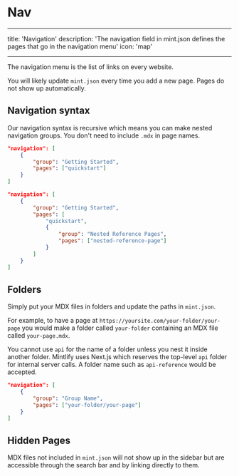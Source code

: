 # Nav

---

title: 'Navigation'
description: 'The navigation field in mint.json defines the pages that go in the navigation menu'
icon: 'map'

---

The navigation menu is the list of links on every website.

You will likely update `mint.json` every time you add a new page. Pages do not show up automatically.

## Navigation syntax

Our navigation syntax is recursive which means you can make nested navigation groups. You don't need to include `.mdx` in page names.

<CodeGroup>

```json
"navigation": [
    {
        "group": "Getting Started",
        "pages": ["quickstart"]
    }
]

```

```json
"navigation": [
    {
        "group": "Getting Started",
        "pages": [
            "quickstart",
            {
                "group": "Nested Reference Pages",
                "pages": ["nested-reference-page"]
            }
        ]
    }
]

```

</CodeGroup>

## Folders

Simply put your MDX files in folders and update the paths in `mint.json`.

For example, to have a page at `https://yoursite.com/your-folder/your-page` you would make a folder called `your-folder` containing an MDX file called `your-page.mdx`.

<Warning>

You cannot use `api` for the name of a folder unless you nest it inside another folder. Mintlify uses Next.js which reserves the top-level `api` folder for internal server calls. A folder name such as `api-reference` would be accepted.

</Warning>

```json
"navigation": [
    {
        "group": "Group Name",
        "pages": ["your-folder/your-page"]
    }
]

```

## Hidden Pages

MDX files not included in `mint.json` will not show up in the sidebar but are accessible through the search bar and by linking directly to them.
